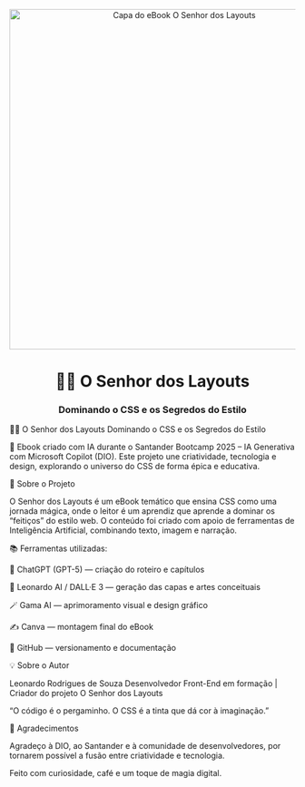 <p align="center">
  <img src="images/capa-ebook.jpg](https://github.com/LeonardoNobody/senhor-dos-layouts/blob/main/ChatGPT%20Image%205%20de%20out.%20de%202025%2C%2016_17_40.png)" alt="Capa do eBook O Senhor dos Layouts" width="600px">
</p>

<h1 align="center">🧙‍♂️ O Senhor dos Layouts</h1>
<h3 align="center">Dominando o CSS e os Segredos do Estilo</h3>


🧙‍♂️ O Senhor dos Layouts
Dominando o CSS e os Segredos do Estilo

📘 Ebook criado com IA durante o Santander Bootcamp 2025 – IA Generativa com Microsoft Copilot (DIO).
Este projeto une criatividade, tecnologia e design, explorando o universo do CSS de forma épica e educativa.

🚀 Sobre o Projeto

O Senhor dos Layouts é um eBook temático que ensina CSS como uma jornada mágica, onde o leitor é um aprendiz que aprende a dominar os “feitiços” do estilo web.
O conteúdo foi criado com apoio de ferramentas de Inteligência Artificial, combinando texto, imagem e narração.

📚 Ferramentas utilizadas:

🧠 ChatGPT (GPT-5) — criação do roteiro e capítulos

🎨 Leonardo AI / DALL·E 3 — geração das capas e artes conceituais

🪄 Gama AI — aprimoramento visual e design gráfico

✍️ Canva — montagem final do eBook

💾 GitHub — versionamento e documentação

💡 Sobre o Autor

Leonardo Rodrigues de Souza
Desenvolvedor Front-End em formação | Criador do projeto O Senhor dos Layouts

“O código é o pergaminho. O CSS é a tinta que dá cor à imaginação.”

🙏 Agradecimentos

Agradeço à DIO, ao Santander e à comunidade de desenvolvedores,
por tornarem possível a fusão entre criatividade e tecnologia.

Feito com curiosidade, café e um toque de magia digital.
